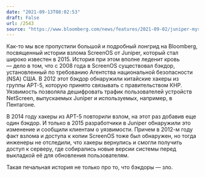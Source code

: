 ```yaml
---
date: "2021-09-13T08:02:53"
draft: False
url: /2543
source: "https://www.bloomberg.com/news/features/2021-09-02/juniper-mystery-attacks-traced-to-pentagon-role-and-chinese-hackers"
---
```


Как-то мы все пропустили большой и подробный лонгрид на Bloomberg, посвященный истории взлома ScreenOS от Juniper, который стал широко известен в 2015. История при этом вполне леденит кровь — дело в том, что с 2008 года в ScreenOS существовал бэкдор, установленный по требованию Агентства национальной безопасности (NSA) США. В 2012 этот бэкдор обнаружили китайские хакеры из группы APT-5, которую принято связывать с правительством КНР. Уязвимость позволяла дешифровать трафик пользователей устройств NetScreen, выпускаемых Juniper и используемых, например, в Пентагоне. 

В 2014 году хакеры из APT-5 повторили взлом, на этот раз добавив еще один бэкдор. И только в 2015 разработчики в Juniper обнаружили это изменение и сообщили клиентам о уязвимости. Причем в 2012-м году факт взлома и доступа к копии ScreenOS тоже был обнаружен, но тогда инженеры не отследили, что хакеры вернулись и смогли получить доступ к серверу, где собирались новые версии системы перед выкладкой её для обновления пользователям.

Такая печальная история не только про то, что бэкдоры — зло.

